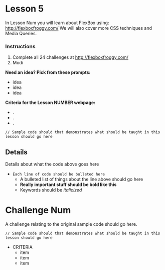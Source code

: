 # Lesson 5

In Lesson Num you will learn about FlexBox using: http://flexboxfroggy.com/
We will also cover more CSS techniques and Media Queries. 

### Instructions
1. Complete all 24 challenges at http://flexboxfroggy.com/
2. Modi

**Need an idea?  Pick from these prompts:**
* idea
* idea
* idea

**Criteria for the Lesson NUMBER webpage:**
* .
* .
* .

```HTML5
// Sample code should that demonstrates what should be taught in this lesson should go here
```

## Details
Details about what the code above goes here

* `Each line of code should be bulleted here`
    * A bulleted list of things about the line above should go here
    * **Really important stuff should be bold like this**
    * Keywords should be *italicized*


# Challenge Num

A challenge relating to the original sample code should go here.

```HTML5
// Sample code should that demonstrates what should be taught in this lesson should go here
```

* CRITERIA
    * item
    * item
    * item

